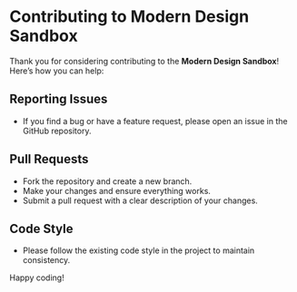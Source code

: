 # Contributing to Modern Design Sandbox

Thank you for considering contributing to the **Modern Design Sandbox**! Here’s how you can help:

## Reporting Issues
- If you find a bug or have a feature request, please open an issue in the GitHub repository.

## Pull Requests
- Fork the repository and create a new branch.
- Make your changes and ensure everything works.
- Submit a pull request with a clear description of your changes.

## Code Style
- Please follow the existing code style in the project to maintain consistency.

Happy coding!